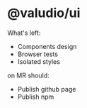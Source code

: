 # @valudio/ui

What's left:
- Components design
- Browser tests
- Isolated styles

on MR should:
- Publish github page
- Publish npm